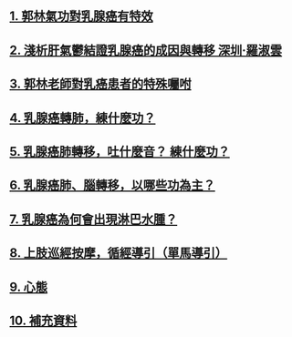 ##  [1. 郭林氣功對乳腺癌有特效](/乳1.md)  

##  [2. 淺析肝氣鬱結證乳腺癌的成因與轉移 深圳·羅淑雲](/乳9.md)

##  [3. 郭林老師對乳癌患者的特殊囑咐](/乳5.md)

##  [4. 乳腺癌轉肺，練什麼功？](/乳4.md)

##  [5. 乳腺癌肺轉移，吐什麼音？ 練什麼功？](/乳2.md)

##  [6. 乳腺癌肺、腦轉移，以哪些功為主？](/乳3.md)

##  [7. 乳腺癌為何會出現淋巴水腫？](/乳7.md)

##  [8. 上肢巡經按摩，循經導引（單馬導引）](/乳8.md)

##  [9. 心態](/乳6.md)

##  [10. 補充資料](/乳10.md)

